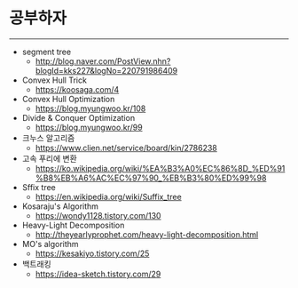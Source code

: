 # 공부하자

---
- segment tree
    - http://blog.naver.com/PostView.nhn?blogId=kks227&logNo=220791986409
- Convex Hull Trick
    - https://koosaga.com/4
- Convex Hull Optimization
    - https://blog.myungwoo.kr/108
- Divide & Conquer Optimization
    - https://blog.myungwoo.kr/99
- 크누스 알고리즘
    - https://www.clien.net/service/board/kin/2786238
- 고속 푸리에 변환
    - https://ko.wikipedia.org/wiki/%EA%B3%A0%EC%86%8D_%ED%91%B8%EB%A6%AC%EC%97%90_%EB%B3%80%ED%99%98
- Sffix tree
    - https://en.wikipedia.org/wiki/Suffix_tree
- Kosaraju's Algorithm
    - https://wondy1128.tistory.com/130
- Heavy-Light Decomposition
    - http://theyearlyprophet.com/heavy-light-decomposition.html
- MO's algorithm
    - https://kesakiyo.tistory.com/25
- 백트래킹
    - https://idea-sketch.tistory.com/29